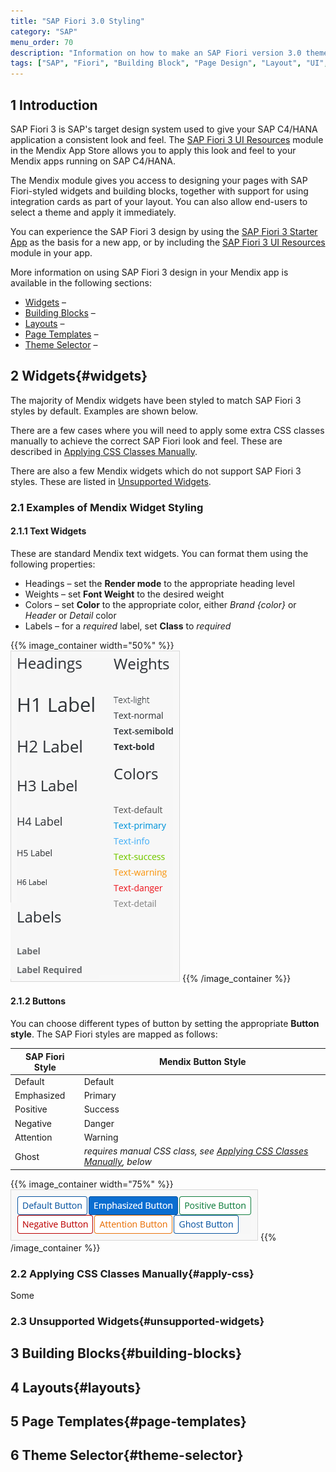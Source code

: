 ```yaml
---
title: "SAP Fiori 3.0 Styling"
category: "SAP"
menu_order: 70
description: "Information on how to make an SAP Fiori version 3.0 themed app"
tags: ["SAP", "Fiori", "Building Block", "Page Design", "Layout", "UI", "UX", "3.0"]
---
```


<!-- NOTES
Check all links
Should we have a section on the "Shell Bar"?

-->

## 1 Introduction

SAP Fiori 3 is SAP's target design system used to give your SAP C4/HANA application a consistent look and feel. The [SAP Fiori 3 UI Resources](#wrong) module in the Mendix App Store allows you to apply this look and feel to your Mendix apps running on SAP C4/HANA.

The Mendix module gives you access to designing your pages with SAP Fiori-styled widgets and building blocks, together with support for using integration cards as part of your layout. You can also allow end-users to select a theme and apply it immediately.

You can experience the SAP Fiori 3 design by using the [SAP Fiori 3 Starter App](#wrong) as the basis for a new app, or by including the [SAP Fiori 3 UI Resources](#wrong) module in your app.

More information on using SAP Fiori 3 design in your Mendix app is available in the following sections:

* [Widgets](#widgets) – 
* [Building Blocks](#building-blocks) – 
* [Layouts](#layouts) – 
* [Page Templates](#page-templates) – 
* [Theme Selector](#theme-selector) – 

## 2 Widgets{#widgets}

The majority of Mendix widgets have been styled to match SAP Fiori 3 styles by default. Examples are shown below.

There are a few cases where you will need to apply some extra CSS classes manually to achieve the correct SAP Fiori look and feel. These are described in [Applying CSS Classes Manually](#apply-css).

There are also a few Mendix widgets which do not support SAP Fiori 3 styles. These are listed in [Unsupported Widgets](#unsupported-widgets).

### 2.1 Examples of Mendix Widget Styling

#### 2.1.1 Text Widgets

These are standard Mendix text widgets. You can format them using the following properties:

* Headings – set the **Render mode** to the appropriate heading level
* Weights – set **Font Weight** to the desired weight
* Colors – set **Color** to the appropriate color, either *Brand {color}* or *Header* or *Detail* color
* Labels – for a *required* label, set **Class** to *required*

{{% image_container width="50%" %}}
![SAP Fiori Text Styles](attachments/sap-fiori-3-0/text-styles.png)
{{% /image_container %}}

#### 2.1.2 Buttons

You can choose different types of button by setting the appropriate **Button style**. The SAP Fiori styles are mapped as follows:

| **SAP Fiori Style** | **Mendix Button Style** |
| --- | --- |
| Default | Default |
| Emphasized | Primary |
| Positive | Success |
| Negative | Danger |
| Attention | Warning |
| Ghost | *requires manual CSS class, see [Applying CSS Classes Manually](#apply-css), below* |

{{% image_container width="75%" %}}
![SAP Fiori Text Styles](attachments/sap-fiori-3-0/button-styles.png)
{{% /image_container %}}

### 2.2 Applying CSS Classes Manually{#apply-css}

Some 

### 2.3 Unsupported Widgets{#unsupported-widgets}

## 3 Building Blocks{#building-blocks}

## 4 Layouts{#layouts}

## 5 Page Templates{#page-templates}

## 6 Theme Selector{#theme-selector}
